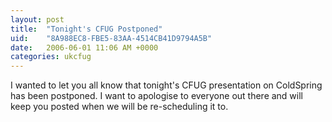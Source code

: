 ```yaml
---
layout: post
title:  "Tonight's CFUG Postponed"
uid:	"8A988EC8-FBE5-83AA-4514CB41D9794A5B"
date:   2006-06-01 11:06 AM +0000
categories: ukcfug
---
```

I wanted to let you all know that tonight's CFUG presentation on ColdSpring has been postponed. I want to apologise to everyone out there and will keep you posted when we will be re-scheduling it to.